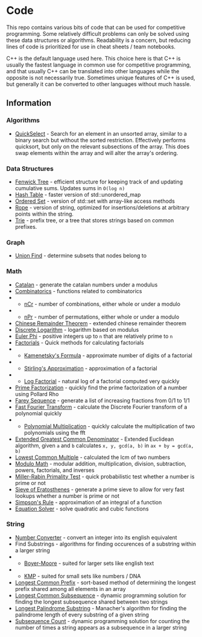 # Code

This repo contains various bits of code that can be used for competitive programming. Some relatively difficult problems can only be solved using these data structures or algorithms. Readability is a concern, but reducing lines of code is prioritized for use in cheat sheets / team notebooks.

C++ is the default language used here. This choice here is that C++ is usually the fastest language in common use for competitive programming, and that usually C++ can be translated into other languages while the opposite is not necessarily true. Sometimes unique features of C++ is used, but generally it can be converted to other languages without much hassle.

## Information

### Algorithms

* [QuickSelect](./snippets/algorithm/quickselect.cpp) - Search for an element in an unsorted array, similar to a binary search but without the sorted restriction. Effectively performs quicksort, but only on the relevant subsections of the array. This does swap elements within the array and will alter the array's ordering.

### Data Structures

* [Fenwick Tree](./snippets/data_structures/fenwick.cpp) - efficient structure for keeping track of and updating cumulative sums. Updates sums in `O(log n)`
* [Hash Table](./snippets/data_structures/hashtable.cpp) - faster version of std::unordered_map
* [Ordered Set](./snippets/data_structures/ordered_set.cpp) - version of std::set with array-like access methods
* [Rope](./snippets/data_structures/rope.cpp) - version of string, optimized for insertions/deletions at arbitrary points within the string.
* [Trie](./snippets/data_structure/trie.cpp) - prefix tree, or a tree that stores strings based on common prefixes.

### Graph

* [Union Find](./snippets/graph/union_find.cpp) - determine subsets that nodes belong to

### Math

* [Catalan](./snippets/math/catalan.cpp) - generate the catalan numbers under a modulus
* [Combinatorics](./snippets/math/combinatorics.cpp) - functions related to combinatorics
* * [nCr](./snippets/math/combinatorics.cpp) - number of combinations, either whole or under a modulo
* * [nPr](./snippets/math/combinatorics.cpp) - number of permutations, either whole or under a modulo
* [Chinese Remainder Theorem](./snippets/math/crt.cpp) - extended chinese remainder theorem
* [Discrete Logarithm](./snippets/math/discretelog.cpp) - logarithm based on modulus
* [Euler Phi](./snippets/math/euler_totient.cpp) - positive integers up to `n` that are relatively prime to `n`
* [Factorials](./snippets/math/factorial.cpp) - Quick methods for calculating factorials
* * [Kamenetsky's Formula](./snippets/math/factorial.cpp) - approximate number of digits of a factorial
* * [Stirling's Approximation](./snippets/math/factorial.cpp) - approximation of a factorial
* * [Log Factorial](./snippets/math/factorial.cpp) - natural log of a factorial computed very quickly
* [Prime Factorization](./snippets/math/factorization.cpp) - quickly find the prime factorization of a number using Pollard Rho
* [Farey Sequence](./snippets/math/farey.cpp) - generate a list of increasing fractions from 0/1 to 1/1
* [Fast Fourier Transform](./snippets/math/fft.cpp) - calculate the Discrete Fourier transform of a polynomial quickly
* * [Polynomial Multiplication](./snippets/math/fft.cpp) - quickly calculate the multiplication of two polynomials using the fft
* [Extended Greatest Common Denominator](./snippets/math/gcd.cpp) - Extended Euclidean algorithm, given `a` and `b` calculates `x, y, gcd(a, b)` in `ax + by = gcd(a, b)`
* [Lowest Common Multiple](./snippets/math/lcm.cpp) - calculated the lcm of two numbers
* [Modulo Math](./snippets/math/modulo.cpp) - modular addition, multiplication, division, subtraction, powers, factorials, and inverses
* [Miller-Rabin Primality Test](./snippets/math/prime_check.cpp) - quick probabilistic test whether a number is prime or not
* [Sieve of Eratosthenes](./snippets/math/prime_sieve.cpp) - generate a prime sieve to allow for very fast lookups whether a number is prime or not
* [Simpson's Rule](./snippets/math/simpsons.cpp) - approximation of an integral of a function
* [Equation Solver](./snippets/math/solve_equations.cpp) - solve quadratic and cubic functions

### String

* [Number Converter](./snippets/string/int_to_english.cpp) - convert an integer into its english equivalent
* Find Substrings - algorithms for finding occurences of a substring within a larger string
* * [Boyer-Moore](./snippets/string/boyer_moore.cpp) - suited for larger sets like english text
* * [KMP](./snippets/string/kmp.cpp) - suited for small sets like numbers / DNA
* [Longest Common Prefix](./snippets/string/lcp.cpp) - sort-based method of determining the longest prefix shared among all elements in an array
* [Longest Common Subsequence](./snippets/string/lcs.cpp) - dynamic programming solution for finding the longest subsequence shared between two strings
* [Longest Palindrome Substring](./snippets/string/manacher.cpp) - Manacher's algorithm for finding the palindrome length of every substring of a given string
* [Subsequence Count](./snippets/string/subsequence.cpp) - dynamic programming solution for counting the number of times a string appears as a subsequence in a larger string
